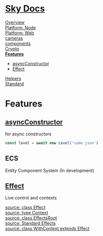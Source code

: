 <!--- This Features was auto-generated using "npx sky readme" --> 

# [Sky Docs](/README.md)

[Overview](..%2Fdocs%2Foverview%2FOverview.md)   
[Platform: Node](..%2F%40node%2FPlatform%3A%20Node.md)   
[Platform: Web](..%2F%40web%2FPlatform%3A%20Web.md)   
[cameras](..%2Fcameras%2Fcameras.md)   
[components](..%2Fcomponents%2Fcomponents.md)   
[Crypto](..%2Fcrypto%2FCrypto.md)   
**[Features](..%2Ffeatures%2FFeatures.md)**   
* [asyncConstructor](..%2Ffeatures%2FasyncConstructor%2FasyncConstructor.md)
* [Effect](..%2Ffeatures%2Feffect%2FEffect.md)
  
[Helpers](..%2Fhelpers%2FHelpers.md)   
[Standard](..%2Fstandard%2FStandard.md)   

# Features

## [asyncConstructor](asyncConstructor/asyncConstructor.md)

for async constructors

```typescript
const level = await new Level('some.json')

```

## ECS

Entity Component System (In development)

## [Effect](effect/Effect)

Live control and contexts  

[source: class Effect](effect/%5FEffect.ts)  
[source: type Context](effect/%5FContext.ts)  
[source: class EffectsRoot](effect/%5FEffectsRoot.ts)  
[source: Standard Effects](effect/%5Fstandard-effects.ts)  
[source: class WithContext extends Effect](effect/%5FWithContext.ts)